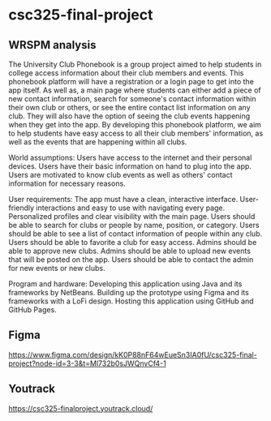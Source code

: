 # csc325-final-project

## WRSPM analysis
  The University Club Phonebook is a group project aimed to help students in college access information about their club members and events. This phonebook platform will have a registration or a login page to get into the app itself. As well as, a main page where students can either add a piece of new contact information, search for someone's contact information within their own club or others, or see the entire contact list information on any club. They will also have the option of seeing the club events happening when they get into the app. By developing this phonebook platform, we aim to help students have easy access to all their club members' information, as well as the events that are happening within all clubs. 

World assumptions: 
Users have access to the internet and their personal devices.
Users have their basic information on hand to plug into the app.
Users are motivated to know club events as well as others' contact information for necessary reasons. 

User requirements: 
The app must have a clean, interactive interface.
User-friendly interactions and easy to use with navigating every page. 
Personalized profiles and clear visibility with the main page.
Users should be able to search for clubs or people by name, position, or category.
Users should be able to see a list of contact information of people within any club.
Users should be able to favorite a club for easy access. 
Admins should be able to approve new clubs.
Admins should be able to upload new events that will be posted on the app.
Users should be able to contact the admin for new events or new clubs. 

Program and hardware: 
	Developing this application using Java and its frameworks by NetBeans. Building up the prototype using Figma and its frameworks with a LoFi design. Hosting this application using GitHub and GitHub Pages.

## Figma
https://www.figma.com/design/kK0P88nF64wEueSn3IA0fU/csc325-final-project?node-id=3-3&t=Ml732b0sJWQnvCf4-1

## Youtrack
https://csc325-finalproject.youtrack.cloud/
